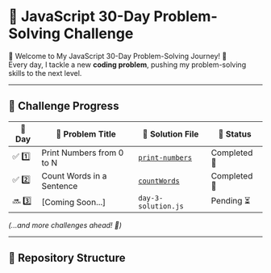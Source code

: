 # 🚀 JavaScript 30-Day Problem-Solving Challenge  

🚀 Welcome to My JavaScript 30-Day Problem-Solving Journey! 🎯  
Every day, I tackle a new **coding problem**, pushing my problem-solving skills to the next level.  

---
## 📅 Challenge Progress  

| 🔢 Day | 📌 Problem Title | 📂 Solution File | 📆 Status |
|----|---------------------------|-------------------|--------|
| ✅ 1️⃣  | Print Numbers from 0 to N | [`print-numbers`](day1.js) | Completed 🎯 |
| ✅ 2️⃣  | Count Words in a Sentence | [`countWords`](countWords(day2).js) | Completed 🎯 |
| 🔜 3️⃣  | [Coming Soon...] | `day-3-solution.js` | Pending ⏳ |
<!-- 
| 🔜 4️⃣  | [Coming Soon...] | `day-4-solution.js` | Pending ⏳ |
| 🔜 5️⃣  | [Coming Soon...] | `day-5-solution.js` | Pending ⏳ |
| 🔜 6️⃣  | [Coming Soon...] | `day-6-solution.js` | Pending ⏳ |
| 🔜 7️⃣  | [Coming Soon...] | `day-7-solution.js` | Pending ⏳ |
| 🔜 8️⃣  | [Coming Soon...] | `day-8-solution.js` | Pending ⏳ |
| 🔜 9️⃣  | [Coming Soon...] | `day-9-solution.js` | Pending ⏳ |
| 🔜 🔟  | [Coming Soon...] | `day-10-solution.js` | Pending ⏳ |
| 🔜 1️⃣1️⃣ | [Coming Soon...] | `day-11-solution.js` | Pending ⏳ |
| 🔜 1️⃣2️⃣ | [Coming Soon...] | `day-12-solution.js` | Pending ⏳ |
| 🔜 1️⃣3️⃣ | [Coming Soon...] | `day-13-solution.js` | Pending ⏳ |
| 🔜 1️⃣4️⃣ | [Coming Soon...] | `day-14-solution.js` | Pending ⏳ |
| 🔜 1️⃣5️⃣ | [Coming Soon...] | `day-15-solution.js` | Pending ⏳ |
| 🔜 1️⃣6️⃣ | [Coming Soon...] | `day-16-solution.js` | Pending ⏳ |
| 🔜 1️⃣7️⃣ | [Coming Soon...] | `day-17-solution.js` | Pending ⏳ |
| 🔜 1️⃣8️⃣ | [Coming Soon...] | `day-18-solution.js` | Pending ⏳ |
| 🔜 1️⃣9️⃣ | [Coming Soon...] | `day-19-solution.js` | Pending ⏳ |
| 🔜 2️⃣0️⃣ | [Coming Soon...] | `day-20-solution.js` | Pending ⏳ |
| 🔜 2️⃣1️⃣ | [Coming Soon...] | `day-21-solution.js` | Pending ⏳ |
| 🔜 2️⃣2️⃣ | [Coming Soon...] | `day-22-solution.js` | Pending ⏳ |
| 🔜 2️⃣3️⃣ | [Coming Soon...] | `day-23-solution.js` | Pending ⏳ |
| 🔜 2️⃣4️⃣ | [Coming Soon...] | `day-24-solution.js` | Pending ⏳ |
| 🔜 2️⃣5️⃣ | [Coming Soon...] | `day-25-solution.js` | Pending ⏳ |
| 🔜 2️⃣6️⃣ | [Coming Soon...] | `day-26-solution.js` | Pending ⏳ |
| 🔜 2️⃣7️⃣ | [Coming Soon...] | `day-27-solution.js` | Pending ⏳ |
| 🔜 2️⃣8️⃣ | [Coming Soon...] | `day-28-solution.js` | Pending ⏳ |
| 🔜 2️⃣9️⃣ | [Coming Soon...] | `day-29-solution.js` | Pending ⏳ |
| 🔜 3️⃣0️⃣ | [Coming Soon...] | `day-30-solution.js` | Pending ⏳ |
-->


_(...and more challenges ahead! 💪)_  

---

## 📂 Repository Structure  

